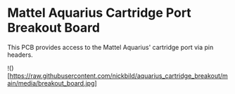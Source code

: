 # Mattel Aquarius Cartridge Port Breakout Board

This PCB provides access to the Mattel Aquarius' cartridge port via pin headers.

!()[https://raw.githubusercontent.com/nickbild/aquarius_cartridge_breakout/main/media/breakout_board.jpg]

